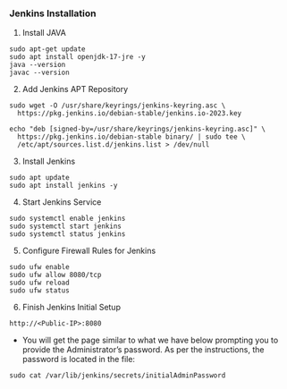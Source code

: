 ### Jenkins Installation
1. Install JAVA
```
sudo apt-get update
sudo apt install openjdk-17-jre -y
java --version
javac --version
```
2. Add Jenkins APT Repository
```
sudo wget -O /usr/share/keyrings/jenkins-keyring.asc \
  https://pkg.jenkins.io/debian-stable/jenkins.io-2023.key
```
```
echo "deb [signed-by=/usr/share/keyrings/jenkins-keyring.asc]" \
  https://pkg.jenkins.io/debian-stable binary/ | sudo tee \
  /etc/apt/sources.list.d/jenkins.list > /dev/null
```
3. Install Jenkins
```
sudo apt update
sudo apt install jenkins -y
```
4. Start Jenkins Service
```
sudo systemctl enable jenkins
sudo systemctl start jenkins
sudo systemctl status jenkins
```
5. Configure Firewall Rules for Jenkins
```
sudo ufw enable
sudo ufw allow 8080/tcp
sudo ufw reload
sudo ufw status
```

6. Finish Jenkins Initial Setup
```
http://<Public-IP>:8080
```

- You will get the page similar to what we have below prompting you to provide the Administrator’s password. As per the instructions, the password is located in the file:

```
sudo cat /var/lib/jenkins/secrets/initialAdminPassword 
```